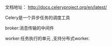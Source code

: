 文档地址： <http://docs.celeryproject.org/en/latest/>

Celery是一个异步任务的调度工具

broker:消息传输的中间件

worker:任务执行的单元 ,支持分布式worker.

